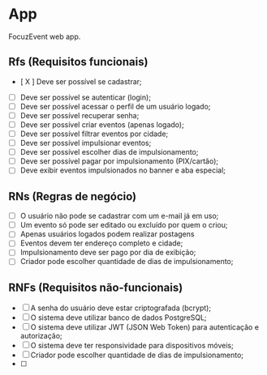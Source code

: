 # App

FocuzEvent web app.

## Rfs (Requisitos funcionais)

- [ X ] Deve ser possível se cadastrar;
- [ ] Deve ser possível se autenticar (login);
- [ ] Deve ser possível acessar o perfil de um usuário logado;
- [ ] Deve ser possível recuperar senha;
- [ ] Deve ser possível criar eventos (apenas logado);
- [ ] Deve ser possível filtrar eventos por cidade;
- [ ] Deve ser possível impulsionar eventos;
- [ ] Deve ser possível escolher dias de impulsionamento;
- [ ] Deve ser possível pagar por impulsionamento (PIX/cartão);
- [ ] Deve exibir eventos impulsionados no banner e aba especial;

## RNs (Regras de negócio)

- [ ] O usuário não pode se cadastrar com um e-mail já em uso;
- [ ] Um evento só pode ser editado ou excluído por quem o criou;
- [ ] Apenas usuários logados podem realizar postagens
- [ ] Eventos devem ter endereço completo e cidade;
- [ ] Impulsionamento deve ser pago por dia de exibição;
- [ ] Criador pode escolher quantidade de dias de impulsionamento;

## RNFs (Requisitos não-funcionais)

- [ ] A senha do usuário deve estar criptografada (bcrypt);
- [ ] O sistema deve utilizar banco de dados PostgreSQL;
- [ ] O sistema deve utilizar JWT (JSON Web Token) para autenticação e autorização;
- [ ] O sistema deve ter responsividade para dispositivos móveis;
- [ ] Criador pode escolher quantidade de dias de impulsionamento;
- [ ]
